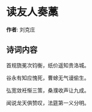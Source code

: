 # 读友人奏藁

**作者**: 刘克庄

## 诗词内容

首规旒冕次钧衡，纸价遥知贵洛城。

谷永有知应愧死，曹蜍无气谩偷生。

弘宽敛衽惭三策，桑濮收声让九成。

闻说龙天俱赞叹，法筵第一义分明。

